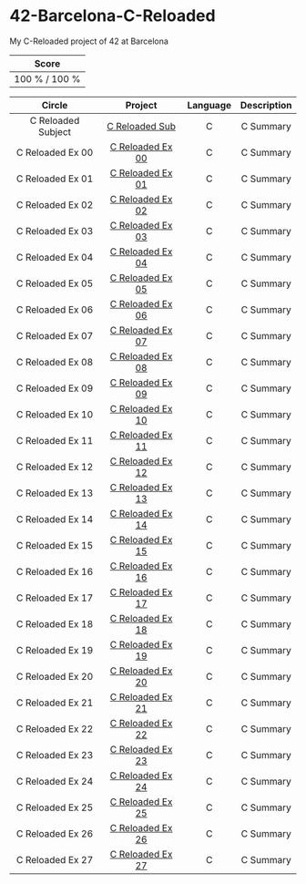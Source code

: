 # 42-Barcelona-C-Reloaded

My C-Reloaded project of 42 at Barcelona

| Score | 
|:-----:|
| 100 % / 100 %|

|Circle | Project | Language | Description | 
|:-----:|:-------:|:--------:|:-----------:|
|C Reloaded Subject| [C Reloaded Sub](https://github.com/brayans22/42-Barcelona-C-Reloaded/tree/main/Subject) | C | C Summary |
|C Reloaded Ex 00| [C Reloaded Ex 00](https://github.com/brayans22/42-Barcelona-C-Reloaded/tree/main/Ex/ex00) | C | C Summary |
|C Reloaded Ex 01| [C Reloaded Ex 01](https://github.com/brayans22/42-Barcelona-C-Reloaded/tree/main/Ex/ex01) | C | C Summary |
|C Reloaded Ex 02| [C Reloaded Ex 02](https://github.com/brayans22/42-Barcelona-C-Reloaded/tree/main/Ex/ex02) | C | C Summary |
|C Reloaded Ex 03| [C Reloaded Ex 03](https://github.com/brayans22/42-Barcelona-C-Reloaded/tree/main/Ex/ex03) | C | C Summary |
|C Reloaded Ex 04| [C Reloaded Ex 04](https://github.com/brayans22/42-Barcelona-C-Reloaded/tree/main/Ex/ex04) | C | C Summary |
|C Reloaded Ex 05| [C Reloaded Ex 05](https://github.com/brayans22/42-Barcelona-C-Reloaded/tree/main/Ex/ex05) | C | C Summary |
|C Reloaded Ex 06| [C Reloaded Ex 06](https://github.com/brayans22/42-Barcelona-C-Reloaded/tree/main/Ex/ex06) | C | C Summary |
|C Reloaded Ex 07| [C Reloaded Ex 07](https://github.com/brayans22/42-Barcelona-C-Reloaded/tree/main/Ex/ex07) | C | C Summary |
|C Reloaded Ex 08| [C Reloaded Ex 08](https://github.com/brayans22/42-Barcelona-C-Reloaded/tree/main/Ex/ex08) | C | C Summary |
|C Reloaded Ex 09| [C Reloaded Ex 09](https://github.com/brayans22/42-Barcelona-C-Reloaded/tree/main/Ex/ex09) | C | C Summary |
|C Reloaded Ex 10| [C Reloaded Ex 10](https://github.com/brayans22/42-Barcelona-C-Reloaded/tree/main/Ex/ex10) | C | C Summary |
|C Reloaded Ex 11| [C Reloaded Ex 11](https://github.com/brayans22/42-Barcelona-C-Reloaded/tree/main/Ex/ex11) | C | C Summary |
|C Reloaded Ex 12| [C Reloaded Ex 12](https://github.com/brayans22/42-Barcelona-C-Reloaded/tree/main/Ex/ex12) | C | C Summary |
|C Reloaded Ex 13| [C Reloaded Ex 13](https://github.com/brayans22/42-Barcelona-C-Reloaded/tree/main/Ex/ex13) | C | C Summary |
|C Reloaded Ex 14| [C Reloaded Ex 14](https://github.com/brayans22/42-Barcelona-C-Reloaded/tree/main/Ex/ex14) | C | C Summary |
|C Reloaded Ex 15| [C Reloaded Ex 15](https://github.com/brayans22/42-Barcelona-C-Reloaded/tree/main/Ex/ex15) | C | C Summary |
|C Reloaded Ex 16| [C Reloaded Ex 16](https://github.com/brayans22/42-Barcelona-C-Reloaded/tree/main/Ex/ex16) | C | C Summary |
|C Reloaded Ex 17| [C Reloaded Ex 17](https://github.com/brayans22/42-Barcelona-C-Reloaded/tree/main/Ex/ex17) | C | C Summary |
|C Reloaded Ex 18| [C Reloaded Ex 18](https://github.com/brayans22/42-Barcelona-C-Reloaded/tree/main/Ex/ex18) | C | C Summary |
|C Reloaded Ex 19| [C Reloaded Ex 19](https://github.com/brayans22/42-Barcelona-C-Reloaded/tree/main/Ex/ex19) | C | C Summary |
|C Reloaded Ex 20| [C Reloaded Ex 20](https://github.com/brayans22/42-Barcelona-C-Reloaded/tree/main/Ex/ex20) | C | C Summary | 
|C Reloaded Ex 21| [C Reloaded Ex 21](https://github.com/brayans22/42-Barcelona-C-Reloaded/tree/main/Ex/ex21) | C | C Summary | 
|C Reloaded Ex 22| [C Reloaded Ex 22](https://github.com/brayans22/42-Barcelona-C-Reloaded/tree/main/Ex/ex22) | C | C Summary | 
|C Reloaded Ex 23| [C Reloaded Ex 23](https://github.com/brayans22/42-Barcelona-C-Reloaded/tree/main/Ex/ex23) | C | C Summary | 
|C Reloaded Ex 24| [C Reloaded Ex 24](https://github.com/brayans22/42-Barcelona-C-Reloaded/tree/main/Ex/ex24) | C | C Summary | 
|C Reloaded Ex 25| [C Reloaded Ex 25](https://github.com/brayans22/42-Barcelona-C-Reloaded/tree/main/Ex/ex25) | C | C Summary | 
|C Reloaded Ex 26| [C Reloaded Ex 26](https://github.com/brayans22/42-Barcelona-C-Reloaded/tree/main/Ex/ex26) | C | C Summary | 
|C Reloaded Ex 27| [C Reloaded Ex 27](https://github.com/brayans22/42-Barcelona-C-Reloaded/tree/main/Ex/ex27) | C | C Summary | 

